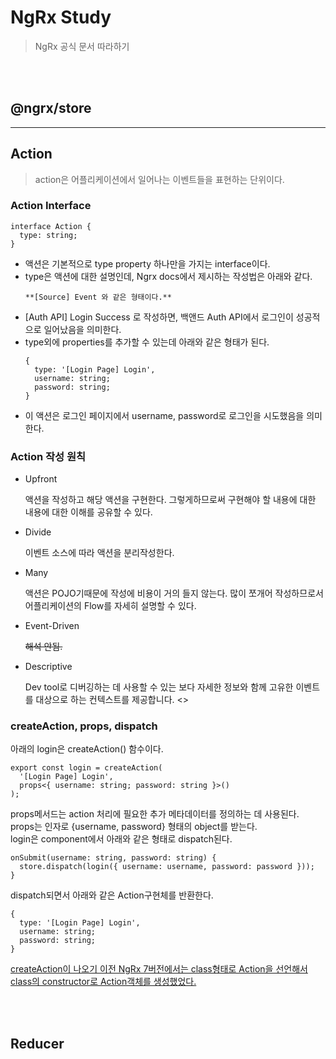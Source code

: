 # NgRx Study
> NgRx 공식 문서 따라하기

<br><br>

## @ngrx/store
---
## Action
> action은 어플리케이션에서 일어나는 이벤트들을 표현하는 단위이다.

### Action Interface
```
interface Action {
  type: string;
}
```

- 액션은 기본적으로 type property 하나만을 가지는 interface이다.
- type은 액션에 대한 설명인데, Ngrx docs에서 제시하는 작성법은 아래와 같다.
  ```
  **[Source] Event 와 같은 형태이다.**
  ```
- [Auth API] Login Success 로 작성하면, 백앤드 Auth API에서 로그인이 성공적으로 일어났음을 의미한다.
- type외에 properties를 추가할 수 있는데 아래와 같은 형태가 된다.
  ```
  {
    type: '[Login Page] Login',
    username: string;
    password: string;
  }
  ```
- 이 액션은 로그인 페이지에서 username, password로 로그인을 시도했음을 의미한다.

### Action 작성 원칙

- Upfront
  
  액션을 작성하고 해당 액션을 구현한다. 그렇게하므로써 구현해야 할 내용에 대한 내용에 대한 이해를 공유할 수 있다.

- Divide

  이벤트 소스에 따라 액션을 분리작성한다.
- Many

  액션은 POJO기때문에 작성에 비용이 거의 들지 않는다. 많이 쪼개어 작성하므로서 어플리케이션의 Flow를 자세히 설명할 수 있다. 
- Event-Driven

  ~~해석 안됨.~~
- Descriptive

  Dev tool로 디버깅하는 데 사용할 수 있는 보다 자세한 정보와 함께 고유한 이벤트를 대상으로 하는 컨텍스트를 제공합니다.
<>

### createAction, props, dispatch

아래의 login은 createAction() 함수이다.

```
export const login = createAction(
  '[Login Page] Login',
  props<{ username: string; password: string }>()
);
```

props메서드는 action 처리에 필요한 추가 메타데이터를 정의하는 데 사용된다. <br>
props는 인자로 {username, password} 형태의 object를 받는다. <br>
login은 component에서 아래와 같은 형태로 dispatch된다.

```
onSubmit(username: string, password: string) {
  store.dispatch(login({ username: username, password: password }));
}
```

 dispatch되면서 아래와 같은 Action구현체를 반환한다.
```
{
  type: '[Login Page] Login',
  username: string;
  password: string;
}
```

[createAction이 나오기 이전 NgRx 7버전에서는 class형태로 Action을 선언해서 class의 constructor로 Action객체를 생성했었다.](https://v7.ngrx.io/guide/store/actions)

<br><br>

## Reducer



